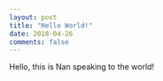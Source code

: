 ```yaml
---
layout: post
title: "Hello World!"
date: 2018-04-26
comments: false
---
```


Hello, this is Nan speaking to the world!
